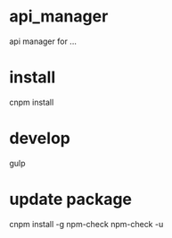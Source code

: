 # api_manager

api manager for ...

# install
cnpm install

# develop
gulp

# update package
cnpm install -g npm-check
npm-check -u